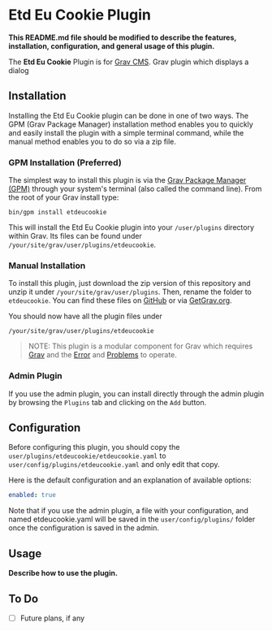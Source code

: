 # Etd Eu Cookie Plugin

**This README.md file should be modified to describe the features, installation, configuration, and general usage of this plugin.**

The **Etd Eu Cookie** Plugin is for [Grav CMS](http://github.com/getgrav/grav). Grav plugin which displays a dialog

## Installation

Installing the Etd Eu Cookie plugin can be done in one of two ways. The GPM (Grav Package Manager) installation method enables you to quickly and easily install the plugin with a simple terminal command, while the manual method enables you to do so via a zip file.

### GPM Installation (Preferred)

The simplest way to install this plugin is via the [Grav Package Manager (GPM)](http://learn.getgrav.org/advanced/grav-gpm) through your system's terminal (also called the command line).  From the root of your Grav install type:

    bin/gpm install etdeucookie

This will install the Etd Eu Cookie plugin into your `/user/plugins` directory within Grav. Its files can be found under `/your/site/grav/user/plugins/etdeucookie`.

### Manual Installation

To install this plugin, just download the zip version of this repository and unzip it under `/your/site/grav/user/plugins`. Then, rename the folder to `etdeucookie`. You can find these files on [GitHub](https://github.com/etd-solutions/grav-plugin-etdeucookie) or via [GetGrav.org](http://getgrav.org/downloads/plugins#extras).

You should now have all the plugin files under

    /your/site/grav/user/plugins/etdeucookie
	
> NOTE: This plugin is a modular component for Grav which requires [Grav](http://github.com/getgrav/grav) and the [Error](https://github.com/getgrav/grav-plugin-error) and [Problems](https://github.com/getgrav/grav-plugin-problems) to operate.

### Admin Plugin

If you use the admin plugin, you can install directly through the admin plugin by browsing the `Plugins` tab and clicking on the `Add` button.

## Configuration

Before configuring this plugin, you should copy the `user/plugins/etdeucookie/etdeucookie.yaml` to `user/config/plugins/etdeucookie.yaml` and only edit that copy.

Here is the default configuration and an explanation of available options:

```yaml
enabled: true
```

Note that if you use the admin plugin, a file with your configuration, and named etdeucookie.yaml will be saved in the `user/config/plugins/` folder once the configuration is saved in the admin.

## Usage

**Describe how to use the plugin.**

## To Do

- [ ] Future plans, if any